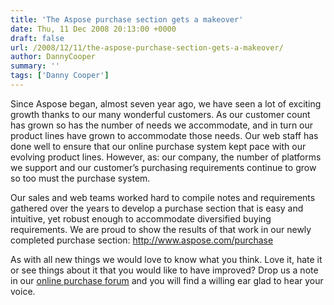 ```yaml
---
title: 'The Aspose purchase section gets a makeover'
date: Thu, 11 Dec 2008 20:13:00 +0000
draft: false
url: /2008/12/11/the-aspose-purchase-section-gets-a-makeover/
author: DannyCooper
summary: ''
tags: ['Danny Cooper']
---
```


Since Aspose began, almost seven year ago, we have seen a lot of exciting growth thanks to our many wonderful customers. As our customer count has grown so has the number of needs we accommodate, and in turn our product lines have grown to accommodate those needs. Our web staff has done well to ensure that our online purchase system kept pace with our evolving product lines. However, as: our company, the number of platforms we support and our customer’s purchasing requirements continue to grow so too must the purchase system.

Our sales and web teams worked hard to compile notes and requirements gathered over the years to develop a purchase section that is easy and intuitive, yet robust enough to accommodate diversified buying requirements. We are proud to show the results of that work in our newly completed purchase section: http://www.aspose.com/purchase

As with all new things we would love to know what you think. Love it, hate it or see things about it that you would like to have improved? Drop us a note in our [online purchase forum][1] and you will find a willing ear glad to hear your voice.




[1]: http://www.aspose.com/community/forums/aspose.purchase/220/showforum.aspx



